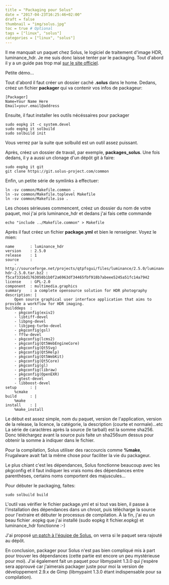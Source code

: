 ```yaml
---
title = "Packaging pour Solus"
date = "2017-04-23T16:25:46+02:00"
draft = false
thumbnail = "img/solus.jpg"
toc = true # Optional
tags = ["linux", "solus"]
categories = ["linux", "solus"]
---
```


Il me manquait un paquet chez Solus, le logiciel de traitement d'image HDR, luminance_hdr. Je me suis donc laissé tenter par le packaging. Tout d'abord il y a un guide pas trop mal [sur le site officiel](https://solus-project.com/articles/packaging/).

Petite démo...

Tout d'abord il faut créer un dossier caché **.solus** dans le home. Dedans, créez un fichier **packager** qui va contenir vos infos de packageur:

```
[Packager]
Name=Your Name Here
Email=your.email@address
```
Ensuite, il faut installer les outils nécéssaires pour packager

```
sudo eopkg it -c system.devel
sudo eopkg it solbuild
sudo solbuild init
```

Vous verrez par la suite que solbuild est un outil assez puissant.

Après, créez un dossier de travail, par exemple, **packages_solus**.
Une fois dedans, il y a aussi un clonage d'un dépôt git à faire:

```
sudo eopkg it git
git clone https://git.solus-project.com/common
```

Enfin, un petite série de symlinks à effectuer:

```
ln -sv common/Makefile.common .
ln -sv common/Makefile.toplevel Makefile
ln -sv common/Makefile.iso .
```

Les choses sérieuses commencent, créez un dossier du nom de votre paquet, moi j'ai pris luminance_hdr et dedans j'ai fais cette commande

```
echo "include ../Makefile.common" > Makefile
```

Après il faut créez un fichier **package.yml** et bien le renseigner. Voyez le mien:

```
name       : luminance_hdr
version    : 2.5.0
release    : 1
source     :
    - http://sourceforge.net/projects/qtpfsgui/files/luminance/2.5.0/luminance-hdr-2.5.0.tar.bz2 : f5caf3316d1763058b1b0f2a6963df34465fbf918b7abeee5245a51fc14a7942
license    : GPL-2.0
component  : multimedia.graphics
summary    : a complete opensource solution for HDR photography
description: |
    Open source graphical user interface application that aims to provide a workflow for HDR imaging.
builddeps  :
    - pkgconfig(exiv2)
    - libtiff-devel
    - libpng-devel
    - libjpeg-turbo-devel
    - pkgconfig(gsl)
    - fftw-devel
    - pkgconfig(lcms2)
    - pkgconfig(Qt5WebEngineCore)
    - pkgconfig(Qt5Svg)
    - pkgconfig(Qt5Help)
    - pkgconfig(Qt5WebKit)
    - pkgconfig(Qt5Core)
    - pkgconfig(gl)
    - pkgconfig(libraw)
    - pkgconfig(OpenEXR)
    - gtest-devel
    - libboost-devel
setup      : |
    %cmake
build      : |
    %make
install    : |
    %make_install
```

Le début est assez simple, nom du paquet, version de l'application, version de la release, la licence, la catégorie, la description (courte et normale)...etc
La série de caractères après la source (le tarball) est la somme sha256. Donc téléchargez avant la source puis faite un sha256sum dessus pour obtenir la somme à indiquer dans le fichier.

Pour la compilation, Solus utiliser des raccourcis comme **%make**, Frugalware avait fait la même chose pour faciliter la vie du packageur.

Le plus chiant c'est les dépendances, Solus fonctionne beaucoup avec les pkgconfig et il faut indiquer les vrais noms des dépendances entre parenthèses, certains noms comportent des majuscules...

Pour débuter le packaging, faites:

```
sudo solbuild build
```

L'outil vas vérifier le fichier package.yml et si tout vas bien, il passe à l'installation des dépendances dans un chroot, puis télécharge la source pour l'extraire et débuter le processus de compilation. À la fin, j'ai eu un beau fichier .eopkg que j'ai installé (sudo eopkg it fichier.eopkg) et luminance_hdr fonctionne :-)

J'ai proposé [un patch à l'équipe de Solus](https://dev.solus-project.com/T3419), on verra si le paquet sera rajouté au dépôt.

En conclusion, packager pour Solus n'est pas bien compliqué mis à part pour trouver les dépendances (cette partie est encore un peu mystérieuse pour moi). J'ai également fait un paquet pour libmypaint 1.3.0 qui j'espère sera approuvé car j'aimerais packager juste pour moi la version de développement 2.9.x de Gimp (libmypaint 1.3.0 étant indispensable pour sa compilation).
